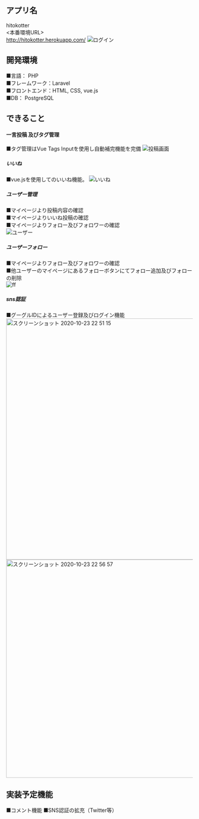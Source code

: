 ## アプリ名

hitokotter<br>
<本番環境URL><br>
http://hitokotter.herokuapp.com/
![ログイン](https://user-images.githubusercontent.com/63763161/97005779-e1e46580-1579-11eb-8f74-db9c23612c5d.gif)
## 開発環境
■言語： PHP　<br>
■フレームワーク：Laravel<br>
■フロントエンド：HTML, CSS, vue.js<br>
■DB： PostgreSQL<br>

## できること
#### 一言投稿 及びタグ管理<br>
■タグ管理はVue Tags Inputを使用し自動補完機能を完備
![投稿画面](https://user-images.githubusercontent.com/63763161/97006996-aa76b880-157b-11eb-89b4-59c01fc77372.gif)
##### いいね <br>
■vue.jsを使用してのいいね機能。
![いいね](https://user-images.githubusercontent.com/63763161/97007984-30dfca00-157d-11eb-8ef3-ce04dee13f2b.gif)
##### ユーザー管理<br>
■マイページより投稿内容の確認<br>
■マイページよりいいね投稿の確認<br>
■マイページよりフォロー及びフォロワーの確認<br>
![ユーザー](https://user-images.githubusercontent.com/63763161/97008831-4bff0980-157e-11eb-8339-d2d9317ca2f7.gif)


##### ユーザーフォロー <br>
■マイページよりフォロー及びフォロワーの確認<br>
■他ユーザーのマイページにあるフォローボタンにてフォロー追加及びフォローの削除<br>
![ff](https://user-images.githubusercontent.com/63763161/97011614-e14fcd00-1581-11eb-833e-1798cc97c5ad.gif)


##### sns認証 <br>
■グーグルIDによるユーザー登録及びログイン機能
<img width="651" alt="スクリーンショット 2020-10-23 22 51 15" src="https://user-images.githubusercontent.com/63763161/97013153-ae0e3d80-1583-11eb-845d-775357160e7e.png">
<img width="589" alt="スクリーンショット 2020-10-23 22 56 57" src="https://user-images.githubusercontent.com/63763161/97013158-af3f6a80-1583-11eb-8042-9632dfb570d8.png">


## 実装予定機能
■コメント機能
■SNS認証の拡充（Twitter等）


